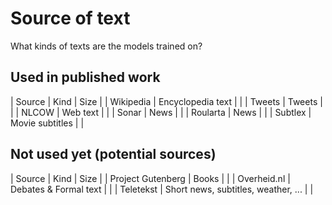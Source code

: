 # Source of text

What kinds of texts are the models trained on?

## Used in published work

| Source | Kind | Size |
| Wikipedia | Encyclopedia text | |
| Tweets | Tweets | |
| NLCOW | Web text | |
| Sonar | News | |
| Roularta | News | |
| Subtlex | Movie subtitles | |

## Not used yet (potential sources)

| Source | Kind | Size |
| Project Gutenberg | Books | |
| Overheid.nl | Debates & Formal text | |
| Teletekst | Short news, subtitles, weather, ... | |
